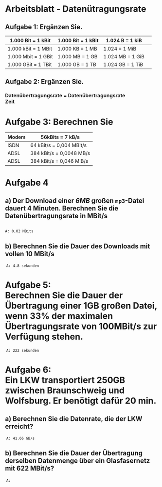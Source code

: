 # Arbeitsblatt - Daten&uuml;tragungsrate



## Aufgabe 1: Erg&auml;nzen Sie.

| 1.000 Bit = 1 kBit | 1.000 Bit = 1 kBit | 1.024 B = 1 kiB |  |
| ------------------ | ---- | ------------------ | ---------------- |
| 1.000 kBit = 1 MBit | 1.000 KB = 1 MB | 1.024 = 1 MiB |      |
| 1.000 Mbit = 1 GBit | 1.000 MB = 1 GB | 1.024 MB = 1 GiB ||
| 1.000 GBit = 1 TBit | 1.000 GB  = 1 TB | 1.024 GB = 1 TiB ||



## Aufgabe 2: Erg&auml;nzen Sie.

### Daten&uuml;bertragungsrate  = Daten&uuml;bertragungsrate <br> 							Zeit

# Aufgabe 3: Berechnen Sie



| Modem | 56kBits =  7 kB/s |
| ----- | -------------- |
| ISDN      |   64 kBit/s = 0,004 MBit/s       |
| ADSL | 384 kBit/s = 0,0048 MB/s |
| ADSL | 384 kBit/s = 0,046 MiB/s |



# Aufgabe 4

## a) Der Download einer *6MB* gro&szlig;en `mp3`-Datei dauert 4 Minuten. Berechnen Sie die Daten&uuml;bertragungsrate in MBit/s

`																								A: 0,02 MBits`



## b) Berechnen Sie die Dauer des Downloads mit vollen 10 MBit/s

​																							`A: 4.8 sekunden`





# Aufgabe 5: <br> Berechnen Sie die Dauer der &Uuml;bertragung einer 1GB gro&szlig;en Datei, wenn 33% der maximalen &Uuml;bertragungsrate von 100MBit/s zur Verf&uuml;gung stehen.

​																				`A: 222 sekunden`



# Aufgabe 6: <br> Ein LKW transportiert 250GB zwischen Braunschweig und Wolfsburg. Er ben&ouml;tigt daf&uuml;r 20 min.

## a) Berechnen Sie die Datenrate, die der LKW erreicht?

​																		`A: 41.66 GB/s `

## b) Berechnen Sie die Dauer der &Uuml;bertragung derselben Datenmenge &uuml;ber ein Glasfasernetz mit 622 MBit/s?

​																						`A: `



